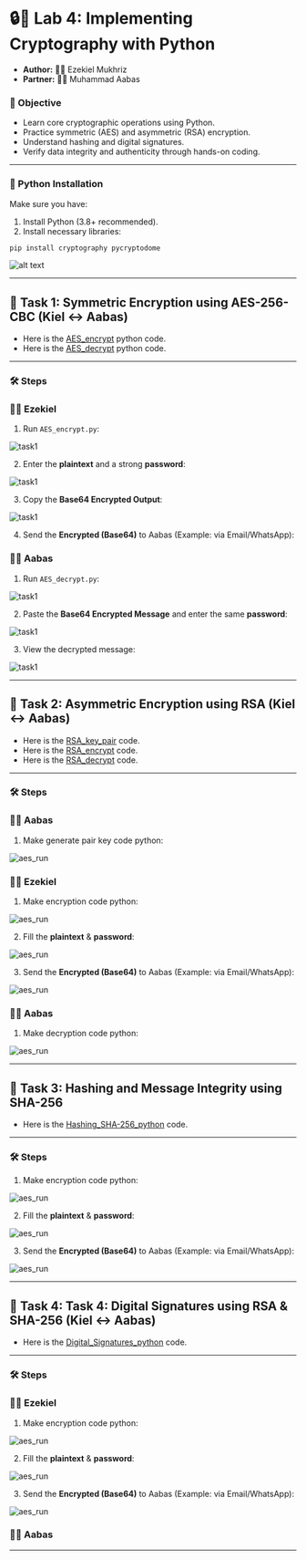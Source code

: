 # 🔒🐍 Lab 4: Implementing Cryptography with Python 

- **Author:** 👦🏽 Ezekiel Mukhriz
- **Partner:** 👦🏾 Muhammad Aabas 

### 📌 Objective
- Learn core cryptographic operations using Python.
- Practice symmetric (AES) and asymmetric (RSA) encryption.
- Understand hashing and digital signatures.
- Verify data integrity and authenticity through hands-on coding.

---

### 🐍 Python Installation
Make sure you have:
1. Install Python (3.8+ recommended).
2. Install necessary libraries:
```bash
pip install cryptography pycryptodome
```

![alt text](<Screenshots/python_installation.png>)

---

## 🔹 Task 1: Symmetric Encryption using AES-256-CBC (Kiel ↔ Aabas)

- Here is the [AES_encrypt](Python_Source/AES_encrypt.py) python code.
- Here is the [AES_decrypt](Python_Source/AES_decrypt.py) python code.

---

### 🛠️ Steps

### 👦🏽 Ezekiel 

1. Run `AES_encrypt.py`:

![task1](Screenshots/task1_code1.png) 

2. Enter the **plaintext** and a strong **password**:

![task1](Screenshots/task1_encrypt1.png) 

3. Copy the **Base64 Encrypted Output**:

![task1](Screenshots/task1_encrypt2.png) 

4. Send the **Encrypted (Base64)** to Aabas (Example: via Email/WhatsApp):

### 👦🏾 Aabas 

1. Run `AES_decrypt.py`:

![task1](Screenshots/task1_code2.png) 

2. Paste the **Base64 Encrypted Message** and enter the same **password**:

![task1](Screenshots/task1_decrypt1.png)

3. View the decrypted message:

![task1](Screenshots/task1_decrypt2.png) 

---

## 🔹 Task 2: Asymmetric Encryption using RSA (Kiel ↔ Aabas)

- Here is the [RSA_key_pair](Python_Source/RSA_key_pair.py) code.
- Here is the [RSA_encrypt](Python_Source/RSA_encrypt.py) code.
- Here is the [RSA_decrypt](Python_Source/RSA_decrypt.py) code.

---

### 🛠️ Steps

### 👦🏾 Aabas 

1. Make generate pair key code python:

![aes_run](Screenshots/task2_code1.png) 

### 👦🏽 Ezekiel 

1. Make encryption code python:

![aes_run](Screenshots/task2_code2.png) 

2. Fill the **plaintext** & **password**:

![aes_run](Screenshots/task2_encrypt.png) 

3. Send the **Encrypted (Base64)** to Aabas (Example: via Email/WhatsApp):

![aes_run](Screenshots/task2_.png)

### 👦🏾 Aabas 

1. Make decryption code python:

![aes_run](Screenshots/task2_code3.png) 

---

## 🔹 Task 3: Hashing and Message Integrity using SHA-256

- Here is the [Hashing_SHA-256_python](Python_Source/Hashing_SHA-256.py) code.

---

### 🛠️ Steps

1. Make encryption code python:

![aes_run](Screenshots/task3_code.png) 

2. Fill the **plaintext** & **password**:

![aes_run](Screenshots/task3_hash1.png)

3. Send the **Encrypted (Base64)** to Aabas (Example: via Email/WhatsApp):

![aes_run](Screenshots/task3_hash2.png)

---

## 🔹 Task 4: Task 4: Digital Signatures using RSA & SHA-256 (Kiel ↔ Aabas)

- Here is the [Digital_Signatures_python](Python_Source/Digital_Signatures.py) code.

---

### 🛠️ Steps

### 👦🏽 Ezekiel 

1. Make encryption code python:

![aes_run](Screenshots/task4_ds_valid.png) 

2. Fill the **plaintext** & **password**:

![aes_run](Screenshots/task4_ds_invalid.png)  

3. Send the **Encrypted (Base64)** to Aabas (Example: via Email/WhatsApp):

![aes_run](Screenshots/task4_encrypt.png)

### 👦🏾 Aabas 



---

